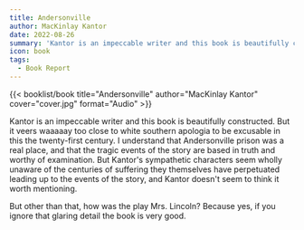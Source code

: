 ```yaml
---
title: Andersonville
author: MacKinlay Kantor
date: 2022-08-26
summary: 'Kantor is an impeccable writer and this book is beautifully constructed. But it veers waaaaay too close to white southern apologia to be excusable…'
icon: book
tags:
  - Book Report
---
```


{{< booklist/book
title="Andersonville"
author="MacKinlay Kantor"
cover="cover.jpg"
format="Audio" >}}

Kantor is an impeccable writer and this book is beautifully constructed. But it veers waaaaay too close to white southern apologia to be excusable in this the twenty-first century. I understand that Andersonville prison was a real place, and that the tragic events of the story are based in truth and worthy of examination. But Kantor's sympathetic characters seem wholly unaware of the centuries of suffering they themselves have perpetuated leading up to the events of the story, and Kantor doesn't seem to think it worth mentioning.

But other than that, how was the play Mrs. Lincoln? Because yes, if you ignore that glaring detail the book is very good.